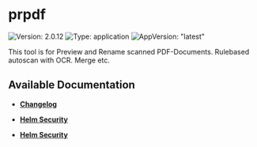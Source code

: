 # prpdf

![Version: 2.0.12](https://img.shields.io/badge/Version-2.0.12-informational?style=flat-square) ![Type: application](https://img.shields.io/badge/Type-application-informational?style=flat-square) ![AppVersion: "latest"](https://img.shields.io/badge/AppVersion-"latest"-informational?style=flat-square)

This tool is for Preview and Rename scanned PDF-Documents. Rulebased autoscan with OCR. Merge etc.

## Available Documentation

- [**Changelog**](CHANGELOG)

- [**Helm Security**](container-security)

- [**Helm Security**](helm-security)

